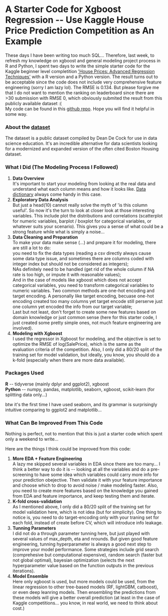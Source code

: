 <head>
  <!-- Global site tag (gtag.js) - Google Analytics -->
<script async src="https://www.googletagmanager.com/gtag/js?id=UA-112502179-1"></script>
<script>
  window.dataLayer = window.dataLayer || [];
  function gtag(){dataLayer.push(arguments);}
  gtag('js', new Date());

  gtag('config', 'UA-112502179-1');
</script>
</head>

# A Starter Code for Xgboost Regression -- Use Kaggle House Price Prediction Competition as An Example

These days I have been writing too much SQL... Therefore, last week, to refresh my knowledge on xgboost and general modeling project process in R and Python, I spent two days to write the simple starter code for the Kaggle beginner level completition ['House Prices: Advanced Regression Techniques'](https://www.kaggle.com/c/house-prices-advanced-regression-techniques) with a R version and a Python version. The result turns out to be acceptable since the code does not include very comprehensive feature engineering (sorry I am lazy lol). The RMSE is 0.134. But please forgive me that I do not want to mention the ranking on leaderboard since there are >30 submission with RMSE 0, which obviously submited the result from this publicly available dataset :(   
My code can be found in this [github repo](https://github.com/yudong-94/Kaggle-House-Prices-Prediction). Hope you will find it helpful in some way.    

### About the [dataset](https://www.kaggle.com/c/house-prices-advanced-regression-techniques/data)

The dataset is a public dataset compiled by Dean De Cock for use in data science education. It's an incredible alternative for data scientists looking for a modernized and expanded version of the often cited Boston Housing dataset.  

### What I Did (The Modeling Process I Followed)

1. **Data Overview**  
It's important to start your modeling from looking at the real data and understand what each column means and how it looks like. [Data dictionary](https://www.kaggle.com/c/house-prices-advanced-regression-techniques/data) always come handy in this case.  
2. **Exploratory Data Analysis**  
But just a head(10) cannot really solve the myth of 'is this column useful'. So now it's the turn to look at closer look at those interesting variables. This include plot the distributions and correlations (scatterplot for numeric variables, barplot / boxplot for categorical variables, or whatever suits your scenario). This gives you a sense of what could be a strong feature while what is simply a noise...    
3. **Data Cleaning and Preparation**  
To make your data make sense (...) and prepare it for modeling, there are still a lot to do:  
you need to fix the data types (reading a csv directly always cause some data type issue, and sometimes there are columns coded with integer index but should not be considered as integers);  
NAs definitely need to be handled (get rid of the whole column if NA rate is too high, or impute it with reasonable values);  
And in the case of models like xgboost which does not accept categorical variables, you need to transform categorical variables to numeric variables. Two common methods are one-hot encoding and target encoding. A personally like target encoding, becuase one-hot encoding created too many columns yet target encode still perserve just one column yet encoded the info from our target variable;  
Last but not least, don't forget to create some new features based on domain knowledge or just common sense (here for this starter code, I just created some pretty simple ones, not much feature engineering are involved).     
4. **Modeling with Xgboost**  
I used the regressor in Xgboost for modeling, and the objective is set to optimize the RMSE of log(SalePrice), which is the same as the evaluation criteria of the competition. Also, I only did a 80/20 split of the training set for model validation, but ideally, you know, you should do a k-fold (especially when there are more data available).  

### Packages Used  
**R** -- tidyverse (mainly dplyr and ggplot2), xgboost  
**Python** -- numpy, pandas, matplotlib, seaborn, xgboost, scikit-learn (for splitting data only...)  

btw it's the first time I have used seaborn, and its grammar is surprisingly intuitive comparing to ggplot2 and matplotlib...  

### What Can Be Improved From This Code
Nothing is perfect, not to mention that this is just a starter code which spent only a weekend to write...  

Here are the things I think could be improved from this code:  
1. **More EDA + Feature Engineering**  
A lazy me skipped several variables in EDA since there are too many... I think a better way to do it is -- looking at all the variables and do a pre-screening to have some idea which variables could carry more info for your prediction obejective. Then validate it with your feature importance and choose which to drop to avoid noise / make modeling faster. Also, you need to create more features based on the knowledge you gained from EDA and feature importance, and keep testing them and iterate.  
2. **K-fold cross-validation**  
As I mentioned above, I only did a 80/20 split of the training set for model validation here, which is not idea (but for simplicity). One thing to notice is, you need to do target-encoding only with your traning set for each fold, instead of create before CV, which will introduce info leakage.  
3. **Tunning Parameters**  
I did not do a through parameter tunning here, but just played with several values of max_depth, eta and nrounds. But given good feature engineering, tunning hyperparameter is always a good next step to improve your model performance. Some strategies include grid search (comprehesive but computational expensive), random search (faster but not global optimal), bayesian optimization (selects the next hyperparameter value based on the function outputs in the previous iterations).  
4. **Model Ensemble**  
Here only xgboost is used, but more models could be used, from the linear regression to other tree-based models (RF, lightGBM, catboost), or even deep leanring models. Then ensembling the predictions from these models will give a better overall prediction (at least in the case of Kaggle competitions... you know, in real world, we need to think about cost.)  

